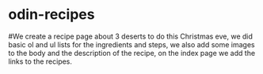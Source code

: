 # odin-recipes
#We create a recipe page about 3 deserts to do this Christmas eve, we did basic ol and ul lists for the ingredients and steps, we also add some images to the body and the description of the recipe, on the index page we add the links to the recipes. 